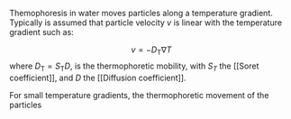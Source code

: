 Themophoresis in water moves particles along a temperature gradient. 
Typically is assumed that particle velocity $v$ is linear with the temperature gradient such as:

$$v = - D_{\mathrm{T}}\nabla T$$ where $D_{\mathrm{T}}=S_{\mathrm{T}}D$, is the thermophoretic mobility, with $S_{T}$ the [[Soret coefficient]], and $D$ the [[Diffusion coefficient]]. 

For small temperature gradients, the thermophoretic movement of the particles 